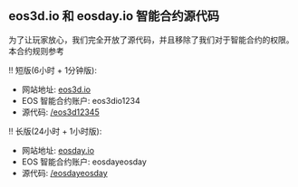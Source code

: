 eos3d.io 和 eosday.io 智能合约源代码
----

为了让玩家放心，我们完全开放了源代码，并且移除了我们对于智能合约的权限。本合约规则参考

!! 短版(6小时 + 1分钟版):

* 网站地址: [eos3d.io](https://eos3d.io/)
* EOS 智能合约账户: eos3dio1234
* 源代码: [/eos3d12345](https://github.com/yanxi-me/eos3d-contract/blob/master/eos3d12345)

!! 长版(24小时 + 1小时版):

* 网站地址: [eosday.io](https://eosday.io/)
* EOS 智能合约账户: eosdayeosday
* 源代码: [/eosdayeosday](https://github.com/yanxi-me/eos3d-contract/blob/master/eosdayeosday)
